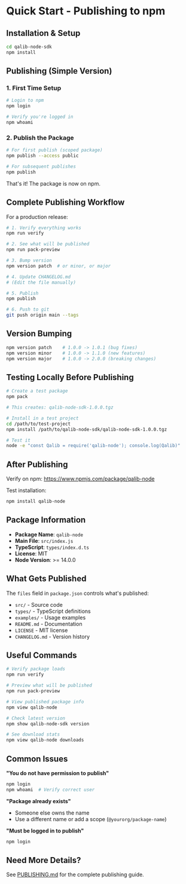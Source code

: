 # Quick Start - Publishing to npm

## Installation & Setup

```bash
cd qalib-node-sdk
npm install
```

## Publishing (Simple Version)

### 1. First Time Setup

```bash
# Login to npm
npm login

# Verify you're logged in
npm whoami
```

### 2. Publish the Package

```bash
# For first publish (scoped package)
npm publish --access public

# For subsequent publishes
npm publish
```

That's it! The package is now on npm.

## Complete Publishing Workflow

For a production release:

```bash
# 1. Verify everything works
npm run verify

# 2. See what will be published
npm run pack-preview

# 3. Bump version
npm version patch  # or minor, or major

# 4. Update CHANGELOG.md
# (Edit the file manually)

# 5. Publish
npm publish

# 6. Push to git
git push origin main --tags
```

## Version Bumping

```bash
npm version patch    # 1.0.0 -> 1.0.1 (bug fixes)
npm version minor    # 1.0.0 -> 1.1.0 (new features)
npm version major    # 1.0.0 -> 2.0.0 (breaking changes)
```

## Testing Locally Before Publishing

```bash
# Create a test package
npm pack

# This creates: qalib-node-sdk-1.0.0.tgz

# Install in a test project
cd /path/to/test-project
npm install /path/to/qalib-node-sdk/qalib-node-sdk-1.0.0.tgz

# Test it
node -e "const Qalib = require('qalib-node'); console.log(Qalib)"
```

## After Publishing

Verify on npm: https://www.npmjs.com/package/qalib-node

Test installation:
```bash
npm install qalib-node
```

## Package Information

- **Package Name**: `qalib-node`
- **Main File**: `src/index.js`
- **TypeScript**: `types/index.d.ts`
- **License**: MIT
- **Node Version**: >= 14.0.0

## What Gets Published

The `files` field in `package.json` controls what's published:

- `src/` - Source code
- `types/` - TypeScript definitions
- `examples/` - Usage examples
- `README.md` - Documentation
- `LICENSE` - MIT license
- `CHANGELOG.md` - Version history

## Useful Commands

```bash
# Verify package loads
npm run verify

# Preview what will be published
npm run pack-preview

# View published package info
npm view qalib-node

# Check latest version
npm show qalib-node-sdk version

# See download stats
npm view qalib-node downloads
```

## Common Issues

**"You do not have permission to publish"**
```bash
npm login
npm whoami  # Verify correct user
```

**"Package already exists"**
- Someone else owns the name
- Use a different name or add a scope (`@yourorg/package-name`)

**"Must be logged in to publish"**
```bash
npm login
```

## Need More Details?

See [PUBLISHING.md](./PUBLISHING.md) for the complete publishing guide.
